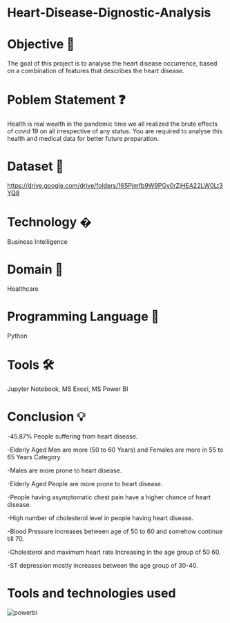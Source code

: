 # Heart-Disease-Dignostic-Analysis
# Objective 🎯

The goal of this project is to analyse the heart disease occurrence, based on a combination of features that describes the heart disease.

# Poblem Statement ❓

Health is real wealth in the pandemic time we all realized the brute effects of covid 19 on all irrespective of any status. You are required to analyse this health and medical data for better future preparation.

# Dataset 📀

https://drive.google.com/drive/folders/165Pjmfb9W9PGy0rZjHEA22LW0Lt3YQ8

# Technology �

Business Intelligence

# Domain 🏥

Healthcare

# Programming Language 🐍

Python

# Tools 🛠

Jupyter Notebook, MS Excel, MS Power BI

# Conclusion 💡

-45.87% People suffering from heart disease.

-Elderly Aged Men are more (50 to 60 Years) and Females are more in 55 to 65 Years Category

-Males are more prone to heart disease.

-Elderly Aged People are more prone to heart disease.

-People having asymptomatic chest pain have a higher chance of heart disease.

-High number of cholesterol level in people having heart disease.

-Blood Pressure increases between age of 50 to 60 and somehow continue till 70.

-Cholesterol and maximum heart rate Increasing in the age group of 50 60.

-ST depression mostly increases between the age group of 30-40.

# Tools and technologies used

![powerbi](https://user-images.githubusercontent.com/76841427/150670428-bd52a8ab-bf59-4619-a601-9333b8e7d983.PNG)


